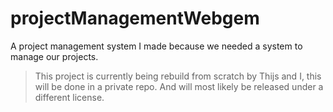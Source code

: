 # projectManagementWebgem
A project management system I made because we needed a system to manage our projects.

> This project is currently being rebuild from scratch by Thijs and I, this will be done in a private repo. And will most likely be released under a different license. 
